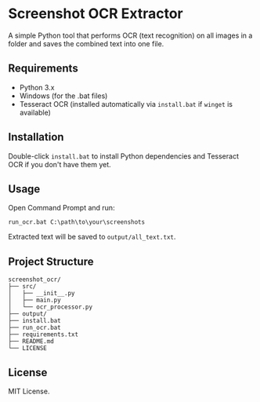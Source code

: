 # Screenshot OCR Extractor

A simple Python tool that performs OCR (text recognition) on all images in a folder and saves the combined text into one file.

## Requirements

- Python 3.x
- Windows (for the .bat files)
- Tesseract OCR (installed automatically via `install.bat` if `winget` is available)

## Installation

Double-click `install.bat` to install Python dependencies and Tesseract OCR if you don't have them yet.

## Usage

Open Command Prompt and run:

```
run_ocr.bat C:\path\to\your\screenshots
```

Extracted text will be saved to `output/all_text.txt`.

## Project Structure

```
screenshot_ocr/
├── src/
│   ├── __init__.py
│   ├── main.py
│   └── ocr_processor.py
├── output/
├── install.bat
├── run_ocr.bat
├── requirements.txt
├── README.md
└── LICENSE
```

## License

MIT License.
